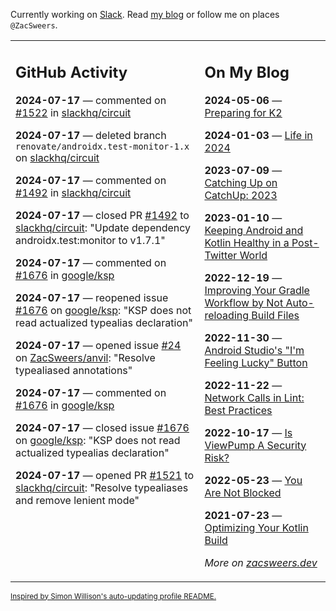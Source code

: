 Currently working on [Slack](https://slack.com/). Read [my blog](https://zacsweers.dev/) or follow me on places `@ZacSweers`.

<table><tr><td valign="top" width="60%">

## GitHub Activity
<!-- githubActivity starts -->
**2024-07-17** — commented on [#1522](https://github.com/slackhq/circuit/issues/1522#issuecomment-2232551516) in [slackhq/circuit](https://github.com/slackhq/circuit)

**2024-07-17** — deleted branch `renovate/androidx.test-monitor-1.x` on [slackhq/circuit](https://github.com/slackhq/circuit)

**2024-07-17** — commented on [#1492](https://github.com/slackhq/circuit/pull/1492#issuecomment-2232430086) in [slackhq/circuit](https://github.com/slackhq/circuit)

**2024-07-17** — closed PR [#1492](https://github.com/slackhq/circuit/pull/1492) to [slackhq/circuit](https://github.com/slackhq/circuit): "Update dependency androidx.test:monitor to v1.7.1"

**2024-07-17** — commented on [#1676](https://github.com/google/ksp/issues/1676#issuecomment-2232410795) in [google/ksp](https://github.com/google/ksp)

**2024-07-17** — reopened issue [#1676](https://github.com/google/ksp/issues/1676) on [google/ksp](https://github.com/google/ksp): "KSP does not read actualized typealias declaration"

**2024-07-17** — opened issue [#24](https://github.com/ZacSweers/anvil/issues/24) on [ZacSweers/anvil](https://github.com/ZacSweers/anvil): "Resolve typealiased annotations"

**2024-07-17** — commented on [#1676](https://github.com/google/ksp/issues/1676#issuecomment-2232374376) in [google/ksp](https://github.com/google/ksp)

**2024-07-17** — closed issue [#1676](https://github.com/google/ksp/issues/1676) on [google/ksp](https://github.com/google/ksp): "KSP does not read actualized typealias declaration"

**2024-07-17** — opened PR [#1521](https://github.com/slackhq/circuit/pull/1521) to [slackhq/circuit](https://github.com/slackhq/circuit): "Resolve typealiases and remove lenient mode"
<!-- githubActivity ends -->
</td><td valign="top" width="40%">

## On My Blog
<!-- blog starts -->
**2024-05-06** — [Preparing for K2](https://www.zacsweers.dev/preparing-for-k2/)

**2024-01-03** — [Life in 2024](https://www.zacsweers.dev/life-in-2024/)

**2023-07-09** — [Catching Up on CatchUp: 2023](https://www.zacsweers.dev/catching-up-on-catchup-2023/)

**2023-01-10** — [Keeping Android and Kotlin Healthy in a Post-Twitter World](https://www.zacsweers.dev/keeping-android-healthy/)

**2022-12-19** — [Improving Your Gradle Workflow by Not Auto-reloading Build Files](https://www.zacsweers.dev/improving-your-workflow-by-not-auto-reloading-build-files/)

**2022-11-30** — [Android Studio's "I'm Feeling Lucky" Button](https://www.zacsweers.dev/android-studios-im-feeling-lucky-button/)

**2022-11-22** — [Network Calls in Lint: Best Practices](https://www.zacsweers.dev/network-calls-in-lint-best-practices/)

**2022-10-17** — [Is ViewPump A Security Risk?](https://www.zacsweers.dev/is-viewpump-a-security-risk/)

**2022-05-23** — [You Are Not Blocked](https://www.zacsweers.dev/you-are-not-blocked/)

**2021-07-23** — [Optimizing Your Kotlin Build](https://www.zacsweers.dev/optimizing-your-kotlin-build/)
<!-- blog ends -->
_More on [zacsweers.dev](https://zacsweers.dev/)_
</td></tr></table>

<sub><a href="https://simonwillison.net/2020/Jul/10/self-updating-profile-readme/">Inspired by Simon Willison's auto-updating profile README.</a></sub>